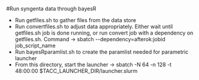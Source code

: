 #Run syngenta data through bayesR

- Run getfiles.sh to gather files from the data store
- Run convertfiles.sh to adjust data appropriately. Either wait until getfiles.sh job is done running, or run convert job with a dependency on getfiles.sh. Command -> sbatch --dependency=afterok:jobid job_script_name
- Run bayesRparamlist.sh to create the paramlist needed for parametric launcher
- From this directory, start the launcher -> sbatch -N 64 -n 128 -t 48:00:00 $TACC_LAUNCHER_DIR/launcher.slurm
